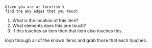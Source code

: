 ```
Given you are at location X
find the any edges that you touch
```


1. What is the location of this item?
2. What elements does this one touch?
  1. If this touches an item then that item also touches this.


loop through all of the known items and grab those that each touches.
